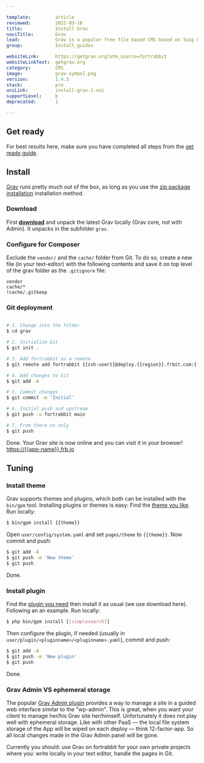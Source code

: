 ```yaml
---

template:         article
reviewed:         2022-03-18
title:            Install Grav
naviTitle:        Grav
lead:             Grav is a popular free file based CMS based on Twig & Markdown. Learn here how to install and tune Grav on fortrabbit.
group:            Install_guides

websiteLink:      https://getgrav.org?utm_source=fortrabbit
websiteLinkText:  getgrav.org
category:         CMS
image:            grav-symbol.png
version:          1.4.3
stack:            pro
uniLink:          install-grav-1-uni
supportLevel:     b
deprecated:       1

---
```


## Get ready

For best results here, make sure you have completed all steps from the [get ready guide](/get-ready).


## Install

[Grav](http://getgrav.org) runs pretty much out of the box, as long as you use the [zip package installation](http://learn.getgrav.org/basics/installation#option-1-install-from-zip-package) installation method.

### Download

First **[download](http://getgrav.org/downloads)** and unpack the latest Grav locally (Grav core, not with Admin). It unpacks in the subfolder `grav`.

### Configure for Composer

Exclude the `vendor/` and the `cache/` folder from Git. To do so, create a  new file (in your text-editor) with the following contents and save it on top level of the grav folder as the `.gitignore` file:

```
vendor
cache/*
!cache/.gitkeep
```

### Git deployment

```bash

# 1. Change into the folder
$ cd grav

# 2. Initialize Git
$ git init .

# 3. Add fortrabbit as a remote
$ git remote add fortrabbit {{ssh-user}}@deploy.{{region}}.frbit.com:{{app-name}}.git

# 4. Add changes to Git
$ git add -A

# 5. Commit changes
$ git commit -m 'Initial'

# 6. Initial push and upstream
$ git push -u fortrabbit main

# 7. From there on only
$ git push
```

Done. Your Grav site is now online and you can visit it in your browser!
[https://{{app-name}}.frb.io](https://{{app-name}}.frb.io)

## Tuning

### Install theme

Grav supports themes and plugins, which both can be installed with the `bin/gpm` tool. Installing plugins or themes is easy: Find the [theme you like](http://getgrav.org/downloads/themes). Run locally:

```bash
$ bin/gpm install {{theme}}
```

Open `user/config/system.yaml` and set `pages/theme` to `{{theme}}`. Now commit and push:

```bash
$ git add -A
$ git push -m 'New theme'
$ git push
```

Done.

### Install plugin

Find the [plugin you need](http://getgrav.org/downloads/plugins) then install it as usual (we use download here). Following an an example. Run locally:

```bash
$ php bin/gpm install [[simplesearch]]
```

Then configure the plugin, if needed (usually in `user/plugin/<pluginname>/<pluginname>.yaml`), commit and push:

```bash
$ git add -A
$ git push -m 'New plugin'
$ git push
```

Done.

### Grav Admin VS ephemeral storage

The popular [Grav Admin plugin](https://learn.getgrav.org/admin-panel/introduction) provides a way to manage a site in a guided web interface similar to the "wp-admin". This is great, when you want your client to manage her/his Grav site her/himself. Unfortunately it does not play well with ephemeral storage. Like with other PaaS — the local file system storage of the App will be wiped on each deploy — think 12-factor-app. So all local changes made in the Grav Admin panel will be gone.

Currently you should: use Grav on fortrabbit for your own private projects where you: write locally in your text editor, handle the pages in Git.
